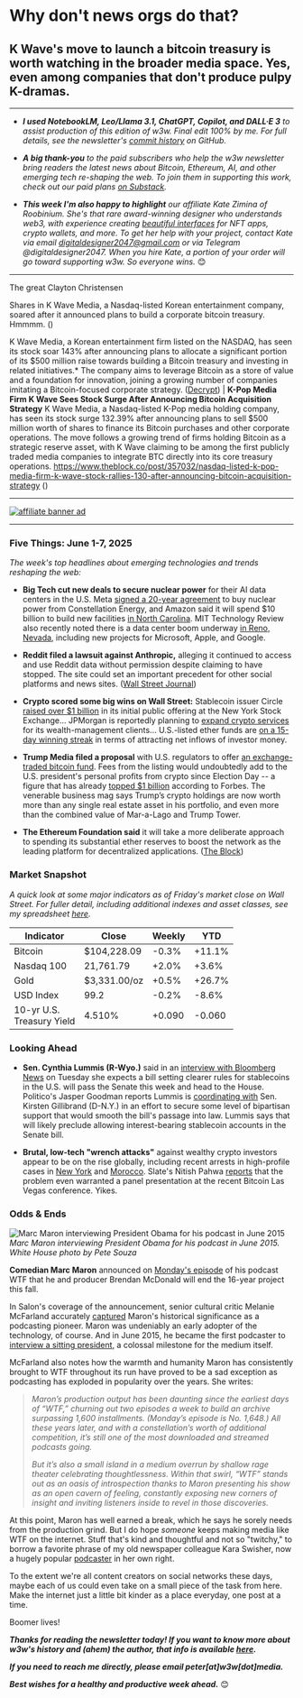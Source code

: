 # Why don't news orgs do that?
## K Wave's move to launch a bitcoin treasury is worth watching in the broader media space. Yes, even among companies that don't produce pulpy K-dramas.

<hr>

- _**I used NotebookLM, Leo/Llama 3.1, ChatGPT, Copilot, and DALL·E 3** to assist production of this edition of w3w. Final edit 100% by me. For full details, see the newsletter's [commit history](https://github.com/peteramckay/w3wnewsletter/commits) on GitHub._ <!-- Edit listed AIs as needed before final publication. -->

- _**A big thank-you** to the paid subscribers who help the w3w newsletter bring readers the latest news about Bitcoin, Ethereum, AI, and other emerging tech re-shaping the web. To join them in supporting this work, check out our paid plans [on Substack](https://w3wnews.substack.com/subscribe)._

- _**This week I'm also happy to highlight** our affiliate Kate Zimina of Roobinium. She's that rare award-winning designer who understands web3, with experience creating [beautiful interfaces](https://dribbble.com/roobinium) for NFT apps, crypto wallets, and more. To get her help with your project, contact Kate via email digitaldesigner2047@gmail.com or via Telegram @digitaldesigner2047. When you hire Kate, a portion of your order will go toward supporting w3w. So everyone wins._ 😊

<hr>


The great Clayton Christensen

Shares in K Wave Media, a Nasdaq-listed Korean entertainment company, soared after it announced plans to build a corporate bitcoin treasury. Hmmmm. ()

K Wave Media, a Korean entertainment firm listed on the NASDAQ, has seen its stock soar 143% after announcing plans to allocate a significant portion of its $500 million raise towards building a Bitcoin treasury and investing in related initiatives.* The company aims to leverage Bitcoin as a store of value and a foundation for innovation, joining a growing number of companies imitating a Bitcoin-focused corporate strategy. ([Decrypt](https://decrypt.co/323671/k-pop-firms-stock-soars-115-after-bitcoin-purchase-plans)) | **K-Pop Media Firm K Wave Sees Stock Surge After Announcing Bitcoin Acquisition Strategy** K Wave Media, a Nasdaq-listed K-Pop media holding company, has seen its stock surge 132.39% after announcing plans to sell $500 million worth of shares to finance its Bitcoin purchases and other corporate operations. The move follows a growing trend of firms holding Bitcoin as a strategic reserve asset, with K Wave claiming to be among the first publicly traded media companies to integrate BTC directly into its core treasury operations. https://www.theblock.co/post/357032/nasdaq-listed-k-pop-media-firm-k-wave-stock-rallies-130-after-announcing-bitcoin-acquisition-strategy ([]())

 <hr>

 [![affiliate banner ad](https://w3w.news/img/affiliate-kz-letter.png)](
 https://dribbble.com/roobinium)

 <hr>

### Five Things: June 1-7, 2025

*The week's top headlines about emerging technologies and trends reshaping the web:*

- **Big Tech cut new deals to secure nuclear power** for their AI data centers in the U.S. Meta [signed a 20-year agreement](https://www.cnbc.com/2025/06/03/meta-signs-nuclear-power-deal-with-constellation-energy-.html) to buy nuclear power from Constellation Energy, and Amazon said it will spend $10 billion to build new facilities [in North Carolina](https://decrypt.co/323815/amazon-10-billion-north-carolina-data-centers-ai-expansion). MIT Technology Review also recently noted there is a data center boom underway [in Reno, Nevada](https://www.technologyreview.com/2025/05/20/1116287/ai-data-centers-nevada-water-reno-computing-environmental-impact/), including new projects for Microsoft, Apple, and Google.

- **Reddit filed a lawsuit against Anthropic,** alleging it continued to access and use Reddit data without permission despite claiming to have stopped. The site could set an important precedent for other social platforms and news sites. ([Wall Street Journal](https://www.wsj.com/tech/ai/reddit-lawsuit-anthropic-ai-3b9624dd?st=YhJVhU&reflink=desktopwebshare_permalink))

- **Crypto scored some big wins on Wall Street:** Stablecoin issuer Circle [raised over $1 billion](https://www.wsj.com/finance/stocks/crypto-firm-circle-set-to-make-stock-market-debut-cb804241?st=vTzrwQ&reflink=desktopwebshare_permalink) in its initial public offering at the New York Stock Exchange... JPMorgan is reportedly planning to [expand crypto services](https://www.theblock.co/post/356998/jpmorgan-to-offer-crypto-etf-financing-considers-letting-clients-use-crypto-as-loan-collateral-report) for its wealth-management clients... U.S.-listed ether funds are [on a 15-day winning streak](https://www.theblock.co/post/357372/15-day-streak-brings-ethereum-etfs-to-record-high-cumulative-inflow-value) in terms of attracting net inflows of investor money.

- **Trump Media filed a proposal** with U.S. regulators to offer [an exchange-traded bitcoin fund](https://finance.yahoo.com/news/donald-trumps-truth-social-officially-files-for-bitcoin-etf-as-company-deepens-crypto-push-150426350.html). Fees from the listing would undoubtedly add to the U.S. president's personal profits from crypto since Election Day -- a figure that has already [topped $1 billion](https://www.forbes.com/sites/danalexander/2025/06/05/this-is-how-much-trump-has-made-from-crypto-so-far/) according to Forbes. The venerable business mag says Trump’s crypto holdings are now worth more than any single real estate asset in his portfolio, and even more than the combined value of Mar-a-Lago and Trump Tower.

- **The Ethereum Foundation said** it will take a more deliberate approach to spending its substantial ether reserves to boost the network as the leading platform for decentralized applications. ([The Block](https://www.theblock.co/post/357066/ethereum-foundation-expects-2025-26-to-be-pivotal-for-the-ecosystem-as-it-reforms-its-treasury-management))



### Market Snapshot

*A quick look at some major indicators as of Friday's market close on Wall Street. For fuller detail, including additional indexes and asset classes, see my spreadsheet [here](https://docs.google.com/spreadsheets/d/11XuSerOv1DG7vFWAkwoXehOe4G4xDMm6LSNL7SAL4vA/edit?usp=sharing).*


<table>

  <thead>
    <tr>
      <th>Indicator</th>
      <th>Close</th>
      <th>Weekly</th>
      <th>YTD</th>
    </tr>
  </thead>

  <tbody>
   <tr>
     <td>Bitcoin</td>
     <td>$104,228.09<!-- BTC weekly closing price --></td>
     <td>-0.3%<!-- weekly % change --></td>
     <td>+11.1%<!-- YTD % change --></td>
   </tr>

   <tr>
     <td>Nasdaq 100</td>
     <td>21,761.79<!-- Nasdaq 100 weekly closing price --></td>
     <td>+2.0%<!-- weekly % change --></td>
     <td>+3.6%<!-- YTD % change --></td>
   </tr>

   <tr>
     <td>Gold</td>
     <td>$3,331.00/oz<!-- Gold weekly closing price --></td>
     <td>+0.5%<!-- weekly % change --></td>
     <td>+26.7%<!-- YTD % change --></td>
   </tr>

   <tr>
     <td>USD Index</td>
     <td>99.2<!-- USD Index weekly closing price --></td>
     <td>-0.2%<!-- weekly % change --></td>
     <td>-8.6%<!-- YTD % change --></td>
   </tr>

   <tr>
     <td>10-yr U.S.<br> Treasury Yield</td>
     <td>4.510%<!-- 10-year weekly closing yield --></td>
     <td>+0.090<!-- weekly change --></td>
     <td>-0.060<!-- YTD change --></td>
   </tr>

</tbody>
</table>



### Looking Ahead

- **Sen. Cynthia Lummis (R-Wyo.)** said in an [interview with Bloomberg News](https://www.youtube.com/watch?v=iEHfVY3S9F4&t=91s) on Tuesday she expects a bill setting clearer rules for stablecoins in the U.S. will pass the Senate this week and head to the House. Politico's Jasper Goodman reports Lummis is [coordinating with](https://www.politico.com/live-updates/2025/06/03/congress/senate-crypto-stablecoins-legislation-market-republicans-00383565) Sen. Kirsten Gillibrand (D-N.Y.) in an effort to secure some level of bipartisan support that would smooth the bill's passage into law. Lummis says that will likely preclude allowing interest-bearing stablecoin accounts in the Senate bill.

- **Brutal, low-tech "wrench attacks"** against wealthy crypto investors appear to be on the rise globally, including recent arrests in high-profile cases in [New York](https://abcnews.go.com/US/wireStory/wrench-attacks-wealthy-crypto-holders-rise-122270144) and [Morocco](https://decrypt.co/323693/police-arrest-alleged-amstermind-french-crypto-kidnappings-report). Slate's Nitish Pahwa [reports](https://slate.com/technology/2025/06/crypto-news-wrench-attacks-nyc-kidnapping-crime-rise.html) that the problem even warranted a panel presentation at the recent Bitcoin Las Vegas conference. Yikes.

### Odds & Ends

![Marc Maron interviewing President Obama for his podcast in June 2015](https://w3w.news/img/marc-maron-obama.jpg)
*Marc Maron interviewing President Obama for his podcast in June 2015. White House photo by Pete Souza*

**Comedian Marc Maron** announced on [Monday's episode](https://www.wtfpod.com/podcast/episode-1648-john-mulaney) of his podcast WTF that he and producer Brendan McDonald will end the 16-year project this fall.

In Salon's coverage of the announcement, senior cultural critic Melanie McFarland accurately [captured](https://www.salon.com/2025/06/04/marc-marons-heart-made-wtf-a-hit-in-the-joe-rogan-age-its-all-about-shallow-brawn/) Maron's historical significance as a podcasting pioneer. Maron was undeniably an early adopter of the technology, of course. And in June 2015, he became the first podcaster to [interview a sitting president](https://www.wtfpod.com/podcast/episodes/episode_613_-_president_barack_obama), a colossal milestone for the medium itself.  

McFarland also notes how the warmth and humanity Maron has consistently brought to WTF throughout its run have proved to be a sad exception as podcasting has exploded in popularity over the years. She writes:

>*Maron’s production output has been daunting since the earliest days of “WTF,” churning out two episodes a week to build an archive surpassing 1,600 installments. (Monday’s episode is No. 1,648.) All these years later, and with a constellation’s worth of additional competition, it’s still one of the most downloaded and streamed podcasts going.*
>
>*But it’s also a small island in a medium overrun by shallow rage theater celebrating thoughtlessness. Within that swirl, “WTF” stands out as an oasis of introspection thanks to Maron presenting his show as an open cavern of feeling, constantly exposing new corners of insight and inviting listeners inside to revel in those discoveries.*

At this point, Maron has well earned a break, which he says he sorely needs from the production grind. But I do hope *someone* keeps making media like WTF on the internet. Stuff that's kind and thoughtful and not so "twitchy," to borrow a favorite phrase of my old newspaper colleague Kara Swisher, now a hugely popular [podcaster](https://podcasts.voxmedia.com/show/pivot) in her own right.

To the extent we're all content creators on social networks these days, maybe each of us could even take on a small piece of the task from here. Make the internet just a little bit kinder as a place everyday, one post at a time.

Boomer lives!

_**Thanks for reading the newsletter today! If you want to know more about w3w's history and (ahem) the author, that info is available [here](https://w3wnews.substack.com/about).**_

_**If you need to reach me directly, please email peter[at]w3w[dot]media.**_

_**Best wishes for a healthy and productive week ahead.**_ 😊
